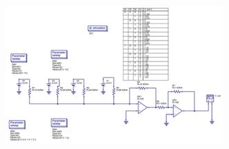![Image of schematic](https://github.com/marclave/4bitDACwithOpAmp/blob/master/circuit-schematic.png)
